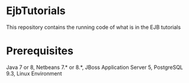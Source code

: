 # EjbTutorials

This repository contains the running code of what is in the EJB tutorials


# Prerequisites

Java 7 or 8, Netbeans 7.* or 8.*, JBoss Application Server 5, PostgreSQL 9.3, Linux Environment

